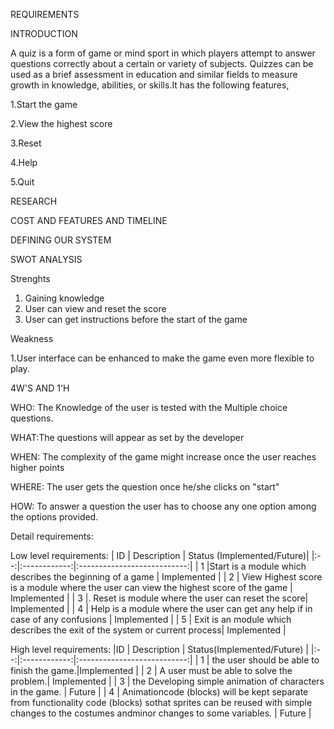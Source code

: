 REQUIREMENTS

INTRODUCTION

A quiz is a form of game or mind sport in which players attempt to answer questions correctly about a certain or variety of subjects. Quizzes can be used as a brief assessment in education and similar fields to measure growth in knowledge, abilities, or skills.It has the following features,

1.Start the game

2.View the highest score

3.Reset

4.Help

5.Quit

RESEARCH

COST AND FEATURES AND TIMELINE

DEFINING OUR SYSTEM

SWOT ANALYSIS

Strenghts

1. Gaining knowledge
2. User can view and reset the score
3. User can get instructions before the start of the game


Weakness

1.User interface can be enhanced  to make the game even more flexible to play.

4W'S AND 1'H

WHO: The Knowledge of the user is tested with the Multiple choice questions.

WHAT:The questions will appear as set by the developer

WHEN: The complexity of the game might increase once the user reaches higher points

WHERE: The user gets the question once he/she clicks on "start"

HOW: To answer a question the user has to choose any one option among the options provided.

Detail requirements:

Low level requirements:
| ID |  Description |  Status (Implemented/Future)|
|:--:|:------------:|:---------------------------:|
| 1  |Start is a module which describes the beginning of a game | Implemented |
| 2  | View Highest score is a module where the user can view the highest score of the game | Implemented |
| 3 |. Reset is module where the user can reset the score|      Implemented |
| 4 | Help is a module where the user can get any help if in case of any confusions | Implemented |
| 5 | Exit is an module which describes the exit of the system or current process| Implemented |

High level requirements:
|ID | Description | Status(Implemented/Future) |
|:--:|:------------:|:---------------------------:|
| 1 | the user should be able to finish the game.|Implemented |
| 2 | A user must be able to solve the problem.| Implemented |
| 3 | the Developing simple animation of characters in the game.  | Future |
| 4 | Animationcode (blocks) will be kept separate from functionality code (blocks) sothat sprites can be reused with simple changes to the costumes andminor changes to  some variables. | Future |
